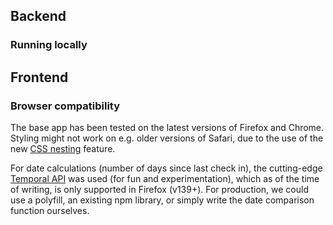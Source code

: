 ## Backend

### Running locally

## Frontend

### Browser compatibility

The base app has been tested on the latest versions of Firefox and Chrome.
Styling might not work on e.g. older versions of Safari, due to the use of the
new [CSS nesting](https://developer.mozilla.org/en-US/docs/Web/CSS/CSS_nesting)
feature.

For date calculations (number of days since last check in), the cutting-edge
[Temporal
API](https://developer.mozilla.org/en-US/docs/Web/JavaScript/Reference/Global_Objects/Temporal)
was used (for fun and experimentation), which as of the time of writing, is only
supported in Firefox (v139+). For production, we could use a polyfill, an
existing npm library, or simply write the date comparison function ourselves.
